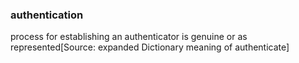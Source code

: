 ### authentication

process for establishing an authenticator is genuine or as represented[Source: expanded Dictionary meaning of authenticate]